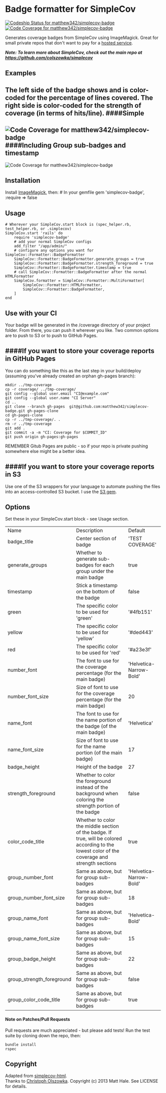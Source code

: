 # Badge formatter for SimpleCov
[ ![Codeship Status for matthew342/simplecov-badge](https://www.codeship.io/projects/c46ee0e0-9da1-0130-7a9e-0e0ae47480c0/status?branch=master)](https://www.codeship.io/projects/3367)
[ ![Code Coverage for matthew342/simplecov-badge](http://matthew342.github.io/simplecov-badge/coverage/coverage-badge.png)](http://matthew342.github.io/simplecov-badge/coverage/index.html)

Generates coverage badges from SimpleCov using ImageMagick.  Great for small private repos that don't want to pay for a [hosted service](https://coveralls.io/).

***Note: To learn more about SimpleCov, check out the main repo at https://github.com/colszowka/simplecov***

## Examples
The left side of the badge shows and is color-coded for the percentage of lines covered.  The right side is color-coded for the strength of coverage (in terms of hits/line).
####Simple
----------
![Code Coverage for matthew342/simplecov-badge](http://matthew342.github.io/simplecov-badge/coverage/coverage-badge.png)
####Including Group sub-badges and timestamp
----------
![Code Coverage for matthew342/simplecov-badge](http://matthew342.github.io/simplecov-badge/coverage-badge-example.png)

## Installation
Install [ImageMagick](http://www.imagemagick.org/), then:
	# In your gemfile
	gem 'simplecov-badge', :require => false
	
## Usage
	# Wherever your SimpleCov.start block is (spec_helper.rb, test_helper.rb, or .simplecov)
    SimpleCov.start 'rails' do
    	require 'simplecov-badge'
		# add your normal SimpleCov configs
  		add_filter "/app/admin/"
		# configure any options you want for SimpleCov::Formatter::BadgeFormatter
		SimpleCov::Formatter::BadgeFormatter.generate_groups = true
		SimpleCov::Formatter::BadgeFormatter.strength_foreground = true
		SimpleCov::Formatter::BadgeFormatter.timestamp = true
		# call SimpleCov::Formatter::BadgeFormatter after the normal HTMLFormatter
		SimpleCov.formatter = SimpleCov::Formatter::MultiFormatter[
			SimpleCov::Formatter::HTMLFormatter,
			SimpleCov::Formatter::BadgeFormatter,
		]
	end

## Use with your CI
Your badge will be generated in the /coverage directory of your project folder.  From there, you can push it wherever you like.  Two common options are to push to S3 or to push to GitHub Pages.

####If you want to store your coverage reports in GitHub Pages
--------
You can do something like this as the last step in your build/deploy (assuming you've already created an orphan gh-pages branch):

    mkdir ../tmp-coverage
    cp -r coverage/ ../tmp-coverage/
    git config --global user.email "CI@example.com"
    git config --global user.name "CI Server"
    cd ..
    git clone --branch gh-pages  git@github.com:matthew342/simplecov-badge.git gh-pages-clone
    cd gh-pages-clone
    cp -r ../tmp-coverage/. .
    rm -r ../tmp-coverage
    git add .
    git commit -a -m "CI: Coverage for $COMMIT_ID"
    git push origin gh-pages:gh-pages

REMEMBER Gitub Pages are public - so if your repo is private pushing somewhere else might be a better idea.

####If you want to store your coverage reports in S3
--------
Use one of the S3 wrappers for your language to automate pushing the files into an access-controlled S3 bucket.  I use the [S3 gem](https://github.com/qoobaa/s3).

## Options
Set these in your SimpleCov.start block - see Usage section.
<table>
	<tr>
		<td>Name</td>
		<td>Description</td>
		<td>Default</td>
	</tr>
	<tr><td>badge_title</td><td>Center section of badge</td><td> 'TEST COVERAGE'</td></tr>
	<tr><td>generate_groups </td><td>Whether to generate sub-badges for each group under the main badge</td><td>true</td></tr>
	<tr><td>timestamp </td><td>Stick a timestamp on the bottom of the badge</td><td> false</td></tr>
	<tr><td>green </td><td>The specific color to be used for 'green'</td><td> '#4fb151'</td></tr>
	<tr><td>yellow </td><td>The specific color to be used for 'yellow'</td><td> '#ded443'</td></tr>
	<tr><td>red </td><td>The specific color to be used for 'red'</td><td> '#a23e3f'</td></tr>
	<tr><td>number_font </td><td>The font to use for the coverage percentage (for the main badge)</td><td> 'Helvetica-Narrow-Bold'</td></tr>
<tr><td>number_font_size </td><td>Size of font to use for the coverage percentage (for the main badge)</td><td> 20</td></tr>
<tr><td>name_font </td><td>The font to use for the name portion of the badge (of the main badge)</td><td> 'Helvetica'</td></tr>
<tr><td>name_font_size </td><td>Size of font to use for the name portion (of the main badge)</td><td> 17</td></tr>
<tr><td>badge_height </td><td>Height of the badge</td><td> 27</td></tr>
<tr><td>strength_foreground </td><td>Whether to color the foreground instead of the background when coloring the strength portion of the badge</td><td> false</td></tr>
<tr><td>color_code_title</td><td>Whether to color the middle section of the badge.  If true, will be colored according to the lowest color of the coverage and strength sections </td><td>true</td></tr>
<tr><td>group_number_font </td><td>Same as above, but for group sub-badges</td><td> 'Helvetica-Narrow-Bold'</td></tr>
<tr><td>group_number_font_size </td><td>Same as above, but for group sub-badges</td><td> 18</td></tr>
<tr><td>group_name_font </td><td>Same as above, but for group sub-badges</td><td> 'Helvetica-Bold'</td></tr>
<tr><td>group_name_font_size </td><td>Same as above, but for group sub-badges</td><td> 15</td></tr>
<tr><td>group_badge_height </td><td>Same as above, but for group sub-badges</td><td> 22</td></tr>
<tr><td>group_strength_foreground </td><td>Same as above, but for group sub-badges</td><td>false</td></tr>
<tr><td>group_color_code_title</td><td>Same as above, but for group sub-badges</td><td> true</td></tr>
</table>

#### Note on Patches/Pull Requests

Pull requests are much appreciated - but please add tests!
Run the test suite by cloning down the repo, then:

    bundle install
    rspec


Copyright
---------
Adapted from [simplecov-html](https://github.com/colszowka/simplecov-html).  
Thanks to [Christoph Olszowka](https://github.com/colszowka).
Copyright (c) 2013 Matt Hale. See LICENSE for details.
